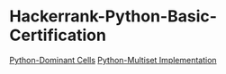 # Hackerrank-Python-Basic-Certification

[Python-Dominant Cells](https://github.com/guruashish-dev/Hackerrank-Python-Basic-Certification/blob/main/Python-Dominant%20Cells)
[Python-Multiset Implementation](https://github.com/guruashish-dev/Hackerrank-Python-Basic-Certification/commit/bed6eb1543e10e9807e79a54fb50e9438df07cf1)
